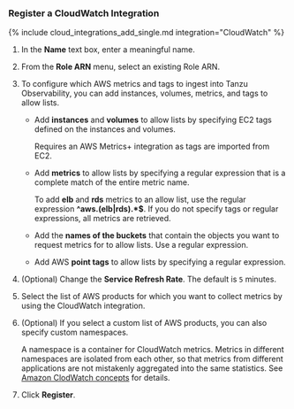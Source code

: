 ### Register a CloudWatch Integration

{% include cloud_integrations_add_single.md integration="CloudWatch" %}

1. In the **Name** text box, enter a meaningful name.
2. From the **Role ARN** menu, select an existing Role ARN.
3. To configure which AWS metrics and tags to ingest into Tanzu Observability, you can add instances, volumes, metrics, and tags to allow lists. 

   * Add **instances** and **volumes** to allow lists by specifying EC2 tags defined on the instances and volumes. 
  
     Requires an AWS Metrics+ integration as tags are imported from EC2. 

   * Add **metrics** to allow lists by specifying a regular expression that is a complete match of the entire metric name. 

     To add **elb** and **rds** metrics to an allow list, use the regular expression **^aws\.(elb|rds).*$**. If you do not specify tags or regular expressions, all metrics are retrieved. 
   * Add the **names of the buckets** that contain the objects you want to request metrics for to allow lists. Use a regular expression.
   * Add AWS **point tags** to allow lists by specifying a regular expression.
4. (Optional) Change the **Service Refresh Rate**. The default is `5` minutes.
5. Select the list of AWS products for which you want to collect metrics by using the CloudWatch integration. 
6. (Optional) If you select a custom list of AWS products, you can also specify custom namespaces.

    A namespace is a container for CloudWatch metrics. Metrics in different namespaces are isolated from each other, so that metrics from different applications are not mistakenly aggregated into the same statistics. See [Amazon ClodWatch concepts](https://docs.aws.amazon.com/AmazonCloudWatch/latest/monitoring/cloudwatch_concepts.html) for details.

7. Click **Register**.
